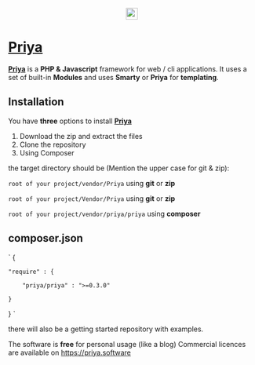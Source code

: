 <p align="center"><a href="https://priya.software" target="_blank">
<img src="https://priya.software/Priya/Public/Image/Priya.png" height="24">
</p>

# Priya


**[Priya][1]** is a **PHP & Javascript** framework for web / cli applications.
It uses a set of built-in **Modules** and uses **Smarty** or **Priya** for **templating**.

Installation
------------

You have **three** options to install **[Priya][1]**

1. Download the zip and extract the files
2. Clone the repository
3. Using Composer

the target directory should be (Mention the upper case for git & zip):

 `root of your project/vendor/Priya` using **git** or **zip**

 `root of your project/Vendor/Priya` using **git** or **zip**

 `root of your project/vendor/priya/priya` using **composer**


 composer.json
------------

 `
 {

    "require" : {

        "priya/priya" : ">=0.3.0"

    }

}
`

there will also be a getting started repository with examples.

The software is **free** for personal usage (like a blog)
Commercial licences are available on https://priya.software


[1]: https://priya.software